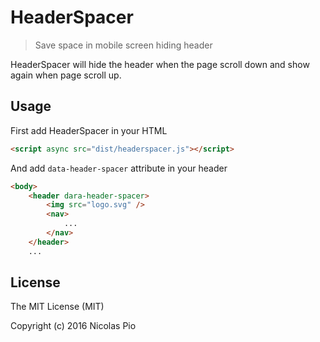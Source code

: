 # HeaderSpacer
> Save space in mobile screen hiding header

HeaderSpacer will hide the header when the page scroll down and show again when page scroll up.

## Usage
First add HeaderSpacer in your HTML

```html
<script async src="dist/headerspacer.js"></script>
```

And add `data-header-spacer` attribute in your header

```html
<body>
    <header dara-header-spacer>
        <img src="logo.svg" />
        <nav>
            ...
        </nav>
    </header>
    ...
```

## License
The MIT License (MIT)

Copyright (c) 2016 Nicolas Pio
